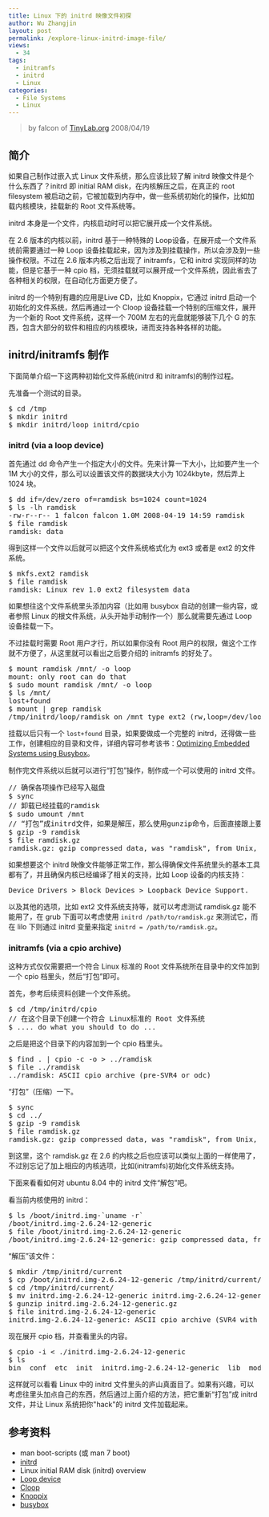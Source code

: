 ```yaml
---
title: Linux 下的 initrd 映像文件初探
author: Wu Zhangjin
layout: post
permalink: /explore-linux-initrd-image-file/
views:
  - 34
tags:
  - initramfs
  - initrd
  - Linux
categories:
  - File Systems
  - Linux
---
```


> by falcon of [TinyLab.org][2]
> 2008/04/19


## 简介

如果自己制作过嵌入式 Linux 文件系统，那么应该比较了解 initrd 映像文件是个什么东西了？initrd 即 initial RAM disk，在内核解压之后，在真正的 root filesystem 被启动之前，它被加载到内存中，做一些系统初始化的操作，比如加载内核模块，挂载新的 Root 文件系统等。

initrd 本身是一个文件，内核启动时可以把它展开成一个文件系统。

在 2.6 版本的内核以前，initrd 基于一种特殊的 Loop设备，在展开成一个文件系统前需要通过一种 Loop 设备挂载起来，因为涉及到挂载操作，所以会涉及到一些操作权限。不过在 2.6 版本内核之后出现了 initramfs，它和 initrd 实现同样的功能，但是它基于一种 cpio 档，无须挂载就可以展开成一个文件系统，因此省去了各种相关的权限，在自动化方面更方便了。

initrd 的一个特别有趣的应用是Live CD，比如 Knoppix，它通过 initrd 启动一个初始化的文件系统，然后再通过一个 Cloop 设备挂载一个特别的压缩文件，展开为一个新的 Root 文件系统，这样一个 700M 左右的光盘就能够装下几个 G 的东西，包含大部分的软件和相应的内核模块，进而支持各种各样的功能。

## initrd/initramfs 制作

下面简单介绍一下这两种初始化文件系统(initrd 和 initramfs)的制作过程。

先准备一个测试的目录。

<pre>$ cd /tmp
$ mkdir initrd
$ mkdir initrd/loop initrd/cpio
</pre>

### initrd (via a loop device)

首先通过 dd 命令产生一个指定大小的文件。先来计算一下大小，比如要产生一个 1M 大小的文件，那么可以设置该文件的数据块大小为 1024kbyte，然后弄上 1024 块。

<pre>$ dd if=/dev/zero of=ramdisk bs=1024 count=1024
$ ls -lh ramdisk
-rw-r--r-- 1 falcon falcon 1.0M 2008-04-19 14:59 ramdisk
$ file ramdisk
ramdisk: data
</pre>

得到这样一个文件以后就可以把这个文件系统格式化为 ext3 或者是 ext2 的文件系统。

<pre>$ mkfs.ext2 ramdisk
$ file ramdisk
ramdisk: Linux rev 1.0 ext2 filesystem data
</pre>

如果想往这个文件系统里头添加内容（比如用 busybox 自动的创建一些内容，或者参照 Linux 的根文件系统，从头开始手动制作一个）那么就需要先通过 Loop 设备挂载一下。

不过挂载时需要 Root 用户才行，所以如果你没有 Root 用户的权限，做这个工作就不方便了，从这里就可以看出之后要介绍的 initramfs 的好处了。

<pre>$ mount ramdisk /mnt/ -o loop
mount: only root can do that
$ sudo mount ramdisk /mnt/ -o loop
$ ls /mnt/
lost+found
$ mount | grep ramdisk
/tmp/initrd/loop/ramdisk on /mnt type ext2 (rw,loop=/dev/loop0)
</pre>

挂载以后只有一个 `lost+found` 目录，如果要做成一个完整的 initrd，还得做一些工作，创建相应的目录和文件，详细内容可参考该书：[Optimizing Embedded Systems using Busybox][3]。

制作完文件系统以后就可以进行“打包”操作，制作成一个可以使用的 initrd 文件。

<pre>// 确保各项操作已经写入磁盘
$ sync
// 卸载已经挂载的ramdisk
$ sudo umount /mnt
// “打包”成initrd文件，如果是解压，那么使用gunzip命令，后面直接跟上要解压的文件即可
$ gzip -9 ramdisk
$ file ramdisk.gz
ramdisk.gz: gzip compressed data, was "ramdisk", from Unix, last modified: Sat Apr 19 17:05:24 2008, max compression
</pre>

如果想要这个 initrd 映像文件能够正常工作，那么得确保文件系统里头的基本工具都有了，并且确保内核已经编译了相关的支持，比如 Loop 设备的内核支持：

<pre>Device Drivers > Block Devices > Loopback Device Support.
</pre>

以及其他的选项，比如 ext2 文件系统支持等，就可以考虑测试 ramdisk.gz 能不能用了，在 grub 下面可以考虑使用 `initrd /path/to/ramdisk.gz` 来测试它，而在 lilo 下则通过 initrd 变量来指定 `initrd = /path/to/ramdisk.gz`。

### initramfs (via a cpio archive)

这种方式仅仅需要把一个符合 Linux 标准的 Root 文件系统所在目录中的文件加到一个 cpio 档里头，然后“打包”即可。

首先，参考后续资料创建一个文件系统。

<pre>$ cd /tmp/initrd/cpio
// 在这个目录下创建一个符合 Linux标准的 Root 文件系统
$ .... do what you should to do ...
</pre>

之后是把这个目录下的内容加到一个 cpio 档里头。

<pre>$ find . | cpio -c -o > ../ramdisk
$ file ../ramdisk
../ramdisk: ASCII cpio archive (pre-SVR4 or odc)
</pre>

&#8220;打包&#8221;（压缩）一下。

<pre>$ sync
$ cd ../
$ gzip -9 ramdisk
$ file ramdisk.gz
ramdisk.gz: gzip compressed data, was "ramdisk", from Unix, last modified: Sat Apr 19 17:37:25 2008, max compression
</pre>

到这里，这个 ramdisk.gz 在 2.6 的内核之后也应该可以类似上面的一样使用了，不过别忘记了加上相应的内核选项，比如(initramfs)初始化文件系统支持。

下面来看看如何对 ubuntu 8.04 中的 initrd 文件“解包”吧。

看当前内核使用的 initrd：

<pre>$ ls /boot/initrd.img-`uname -r`
/boot/initrd.img-2.6.24-12-generic
$ file /boot/initrd.img-2.6.24-12-generic
/boot/initrd.img-2.6.24-12-generic: gzip compressed data, from Unix, last modified: Thu Apr  3 18:35:25 2008
</pre>

“解压”该文件：

<pre>$ mkdir /tmp/initrd/current
$ cp /boot/initrd.img-2.6.24-12-generic /tmp/initrd/current/
$ cd /tmp/initrd/current/
$ mv initrd.img-2.6.24-12-generic initrd.img-2.6.24-12-generic.gz
$ gunzip initrd.img-2.6.24-12-generic.gz
$ file initrd.img-2.6.24-12-generic
initrd.img-2.6.24-12-generic: ASCII cpio archive (SVR4 with no CRC)
</pre>

现在展开 cpio 档，并查看里头的内容。

<pre>$ cpio -i &lt; ./initrd.img-2.6.24-12-generic
$ ls
bin  conf  etc  init  initrd.img-2.6.24-12-generic  lib  modules  sbin  scripts  usr  var
</pre>

这样就可以看看 Linux 中的 initrd 文件里头的庐山真面目了。如果有兴趣，可以考虑往里头加点自己的东西，然后通过上面介绍的方法，把它重新“打包”成 initrd 文件，并让 Linux 系统把你"hack"的 initrd 文件加载起来。

## 参考资料

  * man boot-scripts (或 man 7 boot)
  * [initrd][4]
  * Linux initial RAM disk (initrd) overview
  * [Loop device][5]
  * [Cloop][6]
  * [Knoppix][7]
  * [busybox][8]





 [2]: http://tinylab.org
 [3]: /optimizing-embedded-systems-using-busybox/
 [4]: http://en.wikipedia.org/wiki/Initrd
 [5]: http://en.wikipedia.org/wiki/Loop_device
 [6]: http://en.wikipedia.org/wiki/Cloop
 [7]: http://www.knoppix.org/
 [8]: http://www.busybox.net/
